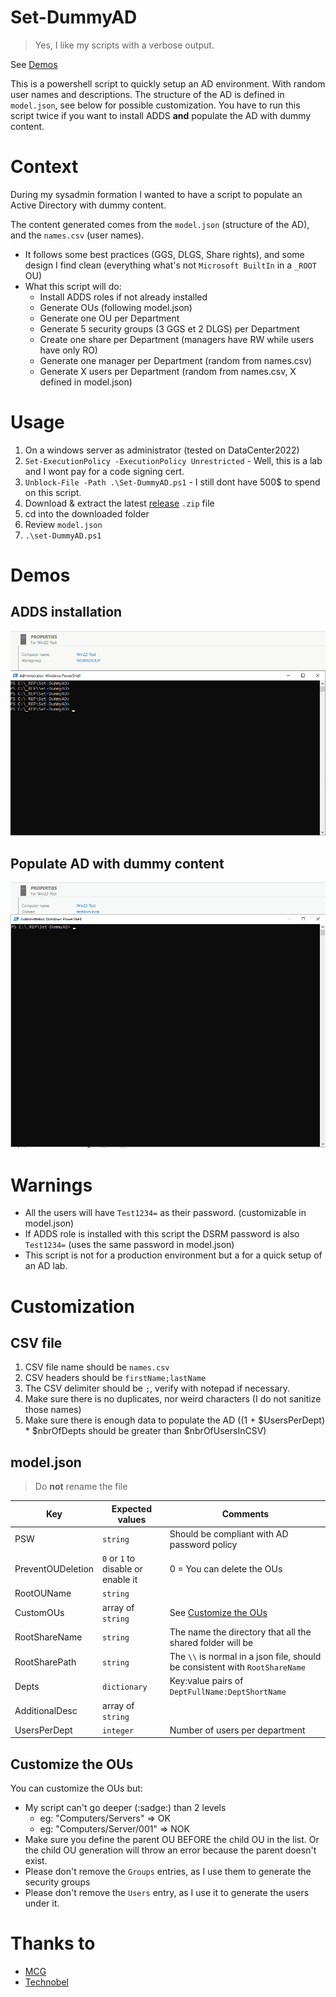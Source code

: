 # Set-DummyAD

> Yes, I like my scripts with a verbose output.

See [Demos](#demos)

This is a powershell script to quickly setup an AD environment. With random user names and descriptions. The structure of the AD is defined in `model.json`, see below for possible customization. You have to run this script twice if you want to install ADDS **and** populate the AD with dummy content.

# Context

During my sysadmin formation I wanted to have a script to populate an Active Directory with dummy content.

The content generated comes from the `model.json` (structure of the AD), and the `names.csv` (user names).
- It follows some best practices (GGS, DLGS, Share rights), and some design I find clean (everything what's not `Microsoft BuiltIn` in a `_ROOT` OU)
- What this script will do:
    - Install ADDS roles if not already installed
    - Generate OUs (following model.json)
    - Generate one OU per Department
    - Generate 5 security groups (3 GGS et 2 DLGS) per Department
    - Create one share per Department (managers have RW while users have only RO)
    - Generate one manager per Department (random from names.csv)
    - Generate X users per Department (random from names.csv, X defined in model.json)

# Usage

1. On a windows server as administrator (tested on DataCenter2022)
2. `Set-ExecutionPolicy -ExecutionPolicy Unrestricted` - Well, this is a lab and I wont pay for a code signing cert.
3. `Unblock-File -Path .\Set-DummyAD.ps1` - I still dont have 500$ to spend on this script.
4. Download & extract the latest [release](https://github.com/BOAScripts/Set-DummyAD/releases/latest) `.zip` file 
5. cd into the downloaded folder
6. Review `model.json`
7. `.\set-DummyAD.ps1`

# Demos

## ADDS installation

![ADDS installation](./gifs/Set-DummyAD_ADDSRole.gif)

## Populate AD with dummy content

![AD Population](./gifs/Set-DummyAD_PopulateAD.gif)

# Warnings

- All the users will have `Test1234=` as their password. (customizable in model.json)  
- If ADDS role is installed with this script the DSRM password is also `Test1234=` (uses the same password in model.json)
- This script is not for a production environment but a for a quick setup of an AD lab.

# Customization

## CSV file

1. CSV file name should be `names.csv`
2. CSV headers should be `firstName;lastName`
2. The CSV delimiter should be `;`, verify with notepad if necessary.
3. Make sure there is no duplicates, nor weird characters (I do not sanitize those names)
4. Make sure there is enough data to populate the AD ((1 + $UsersPerDept) * $nbrOfDepts should be greater than $nbrOfUsersInCSV)

## model.json

> Do **not** rename the file

|Key|Expected values|Comments|
|-|-|-|
|PSW|`string`| Should be compliant with AD password policy|
|PreventOUDeletion|`0` or `1` to disable or enable it| 0 = You can delete the OUs|
|RootOUName|`string`|
|CustomOUs| array of `string`| See [Customize the OUs](#customize-the-ous)|
|RootShareName|`string`|The name the directory that all the shared folder will be|
|RootSharePath|`string`|The `\\` is normal in a json file, should be consistent with `RootShareName`|
|Depts|`dictionary`| Key:value pairs of `DeptFullName:DeptShortName`|
|AdditionalDesc|array of `string`||
|UsersPerDept|`integer`| Number of users per department|

## Customize the OUs

You can customize the OUs but:
- My script can't go deeper (:sadge:) than 2 levels
    - eg: "Computers/Servers" => OK
    - eg: "Computers/Server/001" => NOK
- Make sure you define the parent OU BEFORE the child OU in the list. Or the child OU generation will throw an error because the parent doesn't exist.
- Please don't remove the `Groups` entries, as I use them to generate the security groups
- Please don't remove the `Users` entry, as I use it to generate the users under it.


# Thanks to 

- [MCG](https://www.mcg.be/en)
- [Technobel](https://www.technobel.be/fr/)
